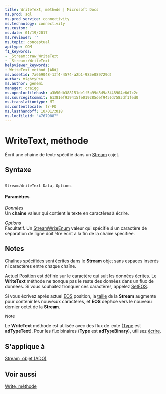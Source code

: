 ```yaml
---
title: WriteText, méthode | Microsoft Docs
ms.prod: sql
ms.prod_service: connectivity
ms.technology: connectivity
ms.custom: ''
ms.date: 01/19/2017
ms.reviewer: ''
ms.topic: conceptual
apitype: COM
f1_keywords:
- _Stream::raw_WriteText
- _Stream::WriteText
helpviewer_keywords:
- WriteText method [ADO]
ms.assetid: 7a669048-13f4-4574-a2b1-985e089729d5
author: MightyPen
ms.author: genemi
manager: craigg
ms.openlocfilehash: a3b50db388151de1f5b99d8d9a3f48904e6d7c2c
ms.sourcegitcommit: 61381ef939415fe019285def9450d7583df1fed0
ms.translationtype: MT
ms.contentlocale: fr-FR
ms.lasthandoff: 10/01/2018
ms.locfileid: "47679887"
---
```

# <a name="writetext-method"></a>WriteText, méthode
Écrit une chaîne de texte spécifié dans un [Stream](../../../ado/reference/ado-api/stream-object-ado.md) objet.  
  
## <a name="syntax"></a>Syntaxe  
  
```  
  
Stream.WriteText Data, Options  
```  
  
#### <a name="parameters"></a>Paramètres  
 *Données*  
 Un **chaîne** valeur qui contient le texte en caractères à écrire.  
  
 *Options*  
 Facultatif. Un [StreamWriteEnum](../../../ado/reference/ado-api/streamwriteenum.md) valeur qui spécifie si un caractère de séparation de ligne doit être écrit à la fin de la chaîne spécifiée.  
  
## <a name="remarks"></a>Notes  
 Chaînes spécifiées sont écrites dans le **Stream** objet sans espaces insérés ni caractères entre chaque chaîne.  
  
 Actuel [Position](../../../ado/reference/ado-api/position-property-ado.md) est définie sur le caractère qui suit les données écrites. Le **WriteText** méthode ne tronque pas le reste des données dans un flux de données. Si vous souhaitez tronquer ces caractères, appelez [SetEOS](../../../ado/reference/ado-api/seteos-method.md).  
  
 Si vous écrivez après actuel [EOS](../../../ado/reference/ado-api/eos-property.md) position, la [taille](../../../ado/reference/ado-api/size-property-ado-stream.md) de la **Stream** augmente pour contenir les nouveaux caractères, et **EOS** déplace vers le nouveau dernier octet de la **Stream**.  
  
> [!NOTE]
>  Le **WriteText** méthode est utilisée avec des flux de texte ([Type](../../../ado/reference/ado-api/type-property-ado-stream.md) est **adTypeText**). Pour les flux binaires (**Type** est **adTypeBinary**), utilisez [écrire](../../../ado/reference/ado-api/write-method.md).  
  
## <a name="applies-to"></a>S'applique à  
 [Stream, objet (ADO)](../../../ado/reference/ado-api/stream-object-ado.md)  
  
## <a name="see-also"></a>Voir aussi  
 [Write, méthode](../../../ado/reference/ado-api/write-method.md)
